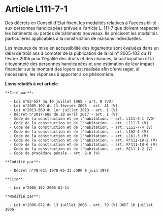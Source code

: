 # Article L111-7-1

Des décrets en Conseil d'Etat fixent les modalités relatives à l'accessibilité aux personnes handicapées prévue à l'article
L. 111-7 que doivent respecter les bâtiments ou parties de bâtiments nouveaux. Ils précisent les modalités particulières
applicables à la construction de maisons individuelles.

Les mesures de mise en accessibilité des logements sont évaluées dans un délai de trois ans à compter de la publication de la
loi n° 2005-102 du 11 février 2005 pour l'égalité des droits et des chances, la participation et la citoyenneté des personnes
handicapées et une estimation de leur impact financier sur le montant des loyers est réalisée afin d'envisager, si
nécessaire, les réponses à apporter à ce phénomène.

**Liens relatifs à cet article**

	**Cité par**:

	  - Loi n°65-557 du 10 juillet 1965 - art. 8 (VD)
	  - Loi n°2005-102 du 11 février 2005 - art. 41 (V)
	  - Loi n°2013-569 du 1er juillet 2013 - art. 1 (V)
	  - Décret n°2017-688 du 28 avril 2017 - art. 1 (V)
	  - Code de la construction et de l'habitation. - art. L111-4-1 (VD)
	  - Code de la construction et de l'habitation. - art. L111-7 (V)
	  - Code de la construction et de l'habitation. - art. L111-7-4 (V)
	  - Code de la construction et de l'habitation. - art. L152-4 (V)
	  - Code de la construction et de l'habitation. - art. L161-3 (M)
	  - Code de la construction et de l'habitation. - art. R*111-18-2 (V)
	  - Code de la construction et de l'habitation. - art. R*111-18-6 (V)
	  - Code de la construction et de l'habitation. - art. R111-1-2 (V)
	  - Code de procédure pénale - art. 2-8 (V)

	**Codifié par**:

	  - Décret n°78-621 1978-05-31 JORF 8 juin 1978

	**Cite**:

	  - Loi n°2005-102 2005-02-11

	**Modifié par**:

	  - Loi n°2006-872 du 13 juillet 2006 - art. 79 (V) JORF 16 juillet 2006
